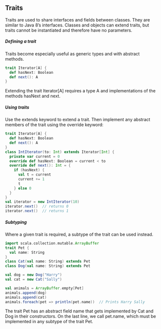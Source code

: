 Traits
----------------
Traits are used to share interfaces and fields between classes. They are similar to Java 8’s interfaces. Classes and objects can extend traits, but traits cannot be instantiated and therefore have no parameters.

##### Defining a trait
Traits become especially useful as generic types and with abstract methods.
```scala
trait Iterator[A] {
  def hasNext: Boolean
  def next(): A
}
```
Extending the trait Iterator[A] requires a type A and implementations of the methods hasNext and next.
##### Using traits
Use the extends keyword to extend a trait. Then implement any abstract members of the trait using the override keyword:
```scala
trait Iterator[A] {
  def hasNext: Boolean
  def next(): A
}
class IntIterator(to: Int) extends Iterator[Int] {
  private var current = 0
  override def hasNext: Boolean = current < to
  override def next(): Int = {
    if (hasNext) {
      val t = current
      current += 1
      t
    } else 0
  }
}
val iterator = new IntIterator(10)
iterator.next()  // returns 0
iterator.next()  // returns 1
```
##### Subtyping
Where a given trait is required, a subtype of the trait can be used instead.
```scala
import scala.collection.mutable.ArrayBuffer
trait Pet {
  val name: String
}
class Cat(val name: String) extends Pet
class Dog(val name: String) extends Pet

val dog = new Dog("Harry")
val cat = new Cat("Sally")

val animals = ArrayBuffer.empty[Pet]
animals.append(dog)
animals.append(cat)
animals.foreach(pet => println(pet.name))  // Prints Harry Sally
```
The trait Pet has an abstract field name that gets implemented by Cat and Dog in their constructors. On the last line, we call pet.name, which must be implemented in any subtype of the trait Pet.